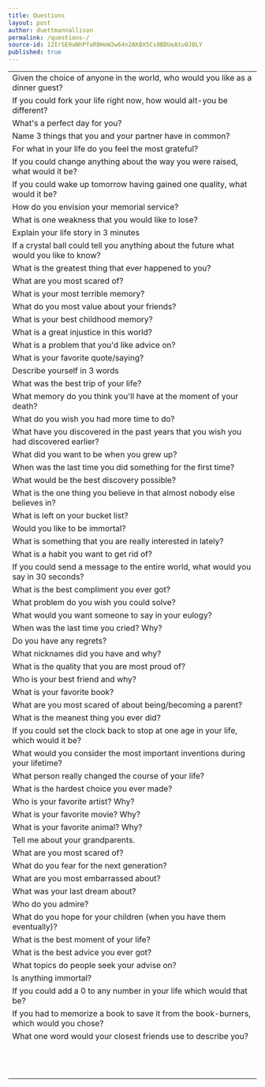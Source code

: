 ```yaml
---
title: Questions 
layout: post
author: duettmannallison
permalink: /questions-/
source-id: 12IrSE0uNhPfaR0HoW2w64n2AKBX5Cs8BDUeAtu0J0LY
published: true
---
```

<table>
  <tr>
    <td>Given the choice of anyone in the world, who would you like as a dinner guest?</td>
  </tr>
  <tr>
    <td>If you could fork your life right now, how would alt-you be different?</td>
  </tr>
  <tr>
    <td>What's a perfect day for you?</td>
  </tr>
  <tr>
    <td>Name 3 things that you and your partner have in common?</td>
  </tr>
  <tr>
    <td>For what in your life do you feel the most grateful?</td>
  </tr>
  <tr>
    <td>If you could change anything about the way you were raised, what would it be?</td>
  </tr>
  <tr>
    <td>If you could wake up tomorrow having gained one quality, what would it be?</td>
  </tr>
  <tr>
    <td>How do you envision your memorial service?</td>
  </tr>
  <tr>
    <td>What is one weakness that you would like to lose?</td>
  </tr>
  <tr>
    <td>Explain your life story in 3 minutes</td>
  </tr>
  <tr>
    <td>If a crystal ball could tell you anything about the future what would you like to know?</td>
  </tr>
  <tr>
    <td>What is the greatest thing that ever happened to you?</td>
  </tr>
  <tr>
    <td>What are you most scared of?</td>
  </tr>
  <tr>
    <td>What is your most terrible memory?</td>
  </tr>
  <tr>
    <td>What do you most value about your friends?</td>
  </tr>
  <tr>
    <td>What is your best childhood memory?</td>
  </tr>
  <tr>
    <td>What is a great injustice in this world?</td>
  </tr>
  <tr>
    <td>What is a problem that you'd like advice on?</td>
  </tr>
  <tr>
    <td>What is your favorite quote/saying?</td>
  </tr>
  <tr>
    <td>Describe yourself in 3 words</td>
  </tr>
  <tr>
    <td>What was the best trip of your life?</td>
  </tr>
  <tr>
    <td>What memory do you think you'll have at the moment of your death?</td>
  </tr>
  <tr>
    <td>What do you wish you had more time to do?</td>
  </tr>
  <tr>
    <td>What have you discovered in the past years that you wish you had discovered earlier?</td>
  </tr>
  <tr>
    <td>What did you want to be when you grew up?</td>
  </tr>
  <tr>
    <td>When was the last time you did something for the first time?</td>
  </tr>
  <tr>
    <td>What would be the best discovery possible?</td>
  </tr>
  <tr>
    <td>What is the one thing you believe in that almost nobody else believes in?</td>
  </tr>
  <tr>
    <td>What is left on your bucket list?</td>
  </tr>
  <tr>
    <td>Would you like to be immortal?</td>
  </tr>
  <tr>
    <td>What is something that you are really interested in lately?</td>
  </tr>
  <tr>
    <td>What is a habit you want to get rid of?</td>
  </tr>
  <tr>
    <td>If you could send a message to the entire world, what would you say in 30 seconds?</td>
  </tr>
  <tr>
    <td>What is the best compliment you ever got?</td>
  </tr>
  <tr>
    <td>What problem do you wish you could solve?</td>
  </tr>
  <tr>
    <td>What would you want someone to say in your eulogy?</td>
  </tr>
  <tr>
    <td>When was the last time you cried? Why?</td>
  </tr>
  <tr>
    <td>Do you have any regrets?</td>
  </tr>
  <tr>
    <td>What nicknames did you have and why?</td>
  </tr>
  <tr>
    <td>What is the quality that you are most proud of?</td>
  </tr>
  <tr>
    <td>Who is your best friend and why?</td>
  </tr>
  <tr>
    <td>What is your favorite book?</td>
  </tr>
  <tr>
    <td>What are you most scared of about being/becoming a parent?</td>
  </tr>
  <tr>
    <td>What is the meanest thing you ever did?</td>
  </tr>
  <tr>
    <td>If you could set the clock back to stop at one age in your life, which would it be?</td>
  </tr>
  <tr>
    <td>What would you consider the most important inventions during your lifetime?</td>
  </tr>
  <tr>
    <td>What person really changed the course of your life?</td>
  </tr>
  <tr>
    <td>What is the hardest choice you ever made?</td>
  </tr>
  <tr>
    <td>Who is your favorite artist? Why?</td>
  </tr>
  <tr>
    <td>What is your favorite movie? Why?</td>
  </tr>
  <tr>
    <td>What is your favorite animal? Why?</td>
  </tr>
  <tr>
    <td>Tell me about your grandparents.</td>
  </tr>
  <tr>
    <td>What are you most scared of?</td>
  </tr>
  <tr>
    <td>What do you fear for the next generation?</td>
  </tr>
  <tr>
    <td>What are you most embarrassed about?</td>
  </tr>
  <tr>
    <td>What was your last dream about?</td>
  </tr>
  <tr>
    <td>Who do you admire?</td>
  </tr>
  <tr>
    <td>What do you hope for your children (when you have them eventually)?</td>
  </tr>
  <tr>
    <td>What is the best moment of your life?</td>
  </tr>
  <tr>
    <td>What is the best advice you ever got?</td>
  </tr>
  <tr>
    <td>What topics do people seek your advise on?</td>
  </tr>
  <tr>
    <td>Is anything immortal?</td>
  </tr>
  <tr>
    <td>If you could add a 0 to any number in your life which would that be?</td>
  </tr>
  <tr>
    <td>If you had to memorize a book to save it from the book-burners, which would you chose?</td>
  </tr>
  <tr>
    <td>What one word would your closest friends use to describe you?</td>
  </tr>
  <tr>
    <td></td>
  </tr>
  <tr>
    <td></td>
  </tr>
  <tr>
    <td></td>
  </tr>
  <tr>
    <td></td>
  </tr>
  <tr>
    <td></td>
  </tr>
  <tr>
    <td></td>
  </tr>
  <tr>
    <td></td>
  </tr>
  <tr>
    <td></td>
  </tr>
  <tr>
    <td></td>
  </tr>
  <tr>
    <td></td>
  </tr>
  <tr>
    <td></td>
  </tr>
  <tr>
    <td></td>
  </tr>
</table>


